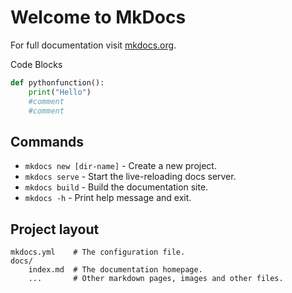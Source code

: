 # Welcome to MkDocs

For full documentation visit [mkdocs.org](https://www.mkdocs.org).

Code Blocks
```py title="example.py" linenums="1" hl_lines="2"
def pythonfunction():
    print("Hello")
    #comment
    #comment
```

## Commands

* `mkdocs new [dir-name]` - Create a new project.
* `mkdocs serve` - Start the live-reloading docs server.
* `mkdocs build` - Build the documentation site.
* `mkdocs -h` - Print help message and exit.

## Project layout

    mkdocs.yml    # The configuration file.
    docs/
        index.md  # The documentation homepage.
        ...       # Other markdown pages, images and other files.
